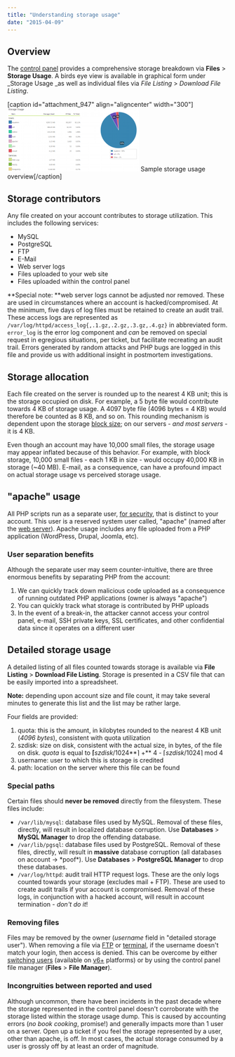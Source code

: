 ```yaml
---
title: "Understanding storage usage"
date: "2015-04-09"
---
```


## Overview

The [control panel](https://kb.apiscp.com/control-panel/logging-into-the-control-panel/ "Logging into the control panel") provides a comprehensive storage breakdown via **Files** > **Storage Usage**. A birds eye view is available in graphical form under _Storage Usage _as well as individual files via _File Listing_ > _Download File Listing_.

\[caption id="attachment\_947" align="aligncenter" width="300"\][![Sample storage usage overview](images/sample-storage-usage-300x144.png)](https://kb.apiscp.com/wp-content/uploads/2015/04/sample-storage-usage.png) Sample storage usage overview\[/caption\]

## Storage contributors

Any file created on your account contributes to storage utilization. This includes the following services:

- MySQL
- PostgreSQL
- FTP
- E-Mail
- Web server logs
- Files uploaded to your web site
- Files uploaded within the control panel

**Special note: **web server logs cannot be adjusted nor removed. These are used in circumstances where an account is hacked/compromised. At the minimum, five days of log files must be retained to create an audit trail. These access logs are represented as `/var/log/httpd/access_log{,.1.gz,.2.gz,.3.gz,.4.gz}` in abbreviated form. `error_log` is the error log component and _can_ be removed on special request in egregious situations, per ticket, but facilitate recreating an audit trail. Errors generated by random attacks and PHP bugs are logged in this file and provide us with additional insight in postmortem investigations.

## Storage allocation

Each file created on the server is rounded up to the nearest 4 KB unit; this is the storage occupied on disk. For example, a 5 byte file would contribute towards 4 KB of storage usage. A 4097 byte file (4096 bytes = 4 KB) would therefore be counted as 8 KB, and so on. This rounding mechanism is dependent upon the storage [block size](http://en.wikipedia.org/wiki/Block_%28data_storage%29); on our servers - _and most servers_ - it is 4 KB.

Even though an account may have 10,000 small files, the storage usage may appear inflated because of this behavior. For example, with block storage, 10,000 small files - each 1 KB in size - would occupy 40,000 KB in storage (~40 MB). E-mail, as a consequence, can have a profound impact on actual storage usage vs perceived storage usage.

## "apache" usage

All PHP scripts run as a separate user, [for security](https://kb.apiscp.com/php/writing-to-files/ "Writing to files"), that is distinct to your account. This user is a reserved system user called, "apache" (named after the [web server](http://httpd.apache.org/)). Apache usage includes any file uploaded from a PHP application (WordPress, Drupal, Joomla, etc).

### User separation benefits

Although the separate user may seem counter-intuitive, there are three enormous benefits by separating PHP from the account:

1. We can quickly track down malicious code uploaded as a consequence of running outdated PHP applications (owner is always "apache")
2. You can quickly track what storage is contributed by PHP uploads
3. In the event of a break-in, the attacker cannot access your control panel, e-mail, SSH private keys, SSL certificates, and other confidential data since it operates on a different user

## Detailed storage usage

A detailed listing of all files counted towards storage is available via **File Listing** > **Download File Listing**. Storage is presented in a CSV file that can be easily imported into a spreadsheet.

**Note:** depending upon account size and file count, it may take several minutes to generate this list and the list may be rather large. 

Four fields are provided:

1. quota: this is the amount, in kilobytes rounded to the nearest 4 KB unit (_4096 bytes_), consistent with quota utilization
2. szdisk: size on disk, consistent with the actual size, in bytes, of the file on disk. _quota_ is equal to **⌈**_szdisk_/1024**⌉ +** 4 - ⌈_szdisk_/1024⌉ mod 4
3. username: user to which this is storage is credited
4. path: location on the server where this file can be found

### Special paths

Certain files should **never be removed** directly from the filesystem. These files include:

- `/var/lib/mysql`: database files used by MySQL. Removal of these files, directly, will result in localized database corruption. Use **Databases** > **MySQL Manager** to drop the offending database.
- `/var/lib/pgsql`: database files used by PostgreSQL. Removal of these files, directly, will result in **massive** database corruption (all databases on account -> \*poof\*). Use **Databases** > **PostgreSQL Manager** to drop these databases.
- `/var/log/httpd`: audit trail HTTP request logs. These are the only logs counted towards your storage (excludes mail + FTP). These are used to create audit trails if your account is compromised. Removal of these logs, in conjunction with a hacked account, will result in account termination - _don't do it_!

### Removing files

Files may be removed by the owner (_username_ field in "detailed storage user"). When removing a file via [FTP](https://kb.apiscp.com/ftp/accessing-ftp-server/ "Accessing FTP server") or [terminal](https://kb.apiscp.com/terminal/accessing-terminal/ "Accessing terminal"), if the username doesn't match your login, then access is denied. This can be overcome by either [switching users](https://kb.apiscp.com/terminal/switching-users/ "Switching users") (available on [v6+](https://kb.apiscp.com/platform/determining-platform-version/ "Determining platform version") platforms) or by using the control panel file manager (**Files** > **File Manager**).

### Incongruities between reported and used

Although uncommon, there have been incidents in the past decade where the storage represented in the control panel doesn't corroborate with the storage listed within the storage usage dump. This is caused by accounting errors (_no book cooking_, promise!) and generally impacts more than 1 user on a server. Open up a ticket if you feel the storage represented by a user, other than apache, is off. In most cases, the actual storage consumed by a user is grossly off by at least an order of magnitude.
